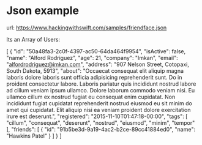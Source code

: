 #  Json example

url: https://www.hackingwithswift.com/samples/friendface.json

Its an Array of Users:

[
    {
        "id": "50a48fa3-2c0f-4397-ac50-64da464f9954",
        "isActive": false,
        "name": "Alford Rodriguez",
        "age": 21,
        "company": "Imkan",
        "email": "alfordrodriguez@imkan.com",
        "address": "907 Nelson Street, Cotopaxi, South Dakota, 5913",
        "about": "Occaecat consequat elit aliquip magna laboris dolore laboris sunt officia adipisicing reprehenderit sunt. Do in proident consectetur labore. Laboris pariatur quis incididunt nostrud labore ad cillum veniam ipsum ullamco. Dolore laborum commodo veniam nisi. Eu ullamco cillum ex nostrud fugiat eu consequat enim cupidatat. Non incididunt fugiat cupidatat reprehenderit nostrud eiusmod eu sit minim do amet qui cupidatat. Elit aliquip nisi ea veniam proident dolore exercitation irure est deserunt.",
        "registered": "2015-11-10T01:47:18-00:00",
        "tags": [
            "cillum",
            "consequat",
            "deserunt",
            "nostrud",
            "eiusmod",
            "minim",
            "tempor"
        ],
        "friends": [
            {
                "id": "91b5be3d-9a19-4ac2-b2ce-89cc41884ed0",
                "name": "Hawkins Patel"
            }
        ]
    }
]

